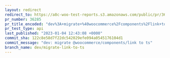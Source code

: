 ```yaml
---
layout: redirect
redirect_to: https://a8c-woo-test-reports.s3.amazonaws.com/public/pr/36285/api/index.html
pr_number: 36285
pr_title_encoded: "dev%3A+migrate+%40woocommerce%2Fcomponents%2Flink+to+ts"
pr_test_type: api
last_published: "2023-01-04 12:43:08 +0000"
commit_sha: 122c8e58d7f22dc542029efe094a0545176104d1
commit_message: "dev: migrate @woocommerce/components/link to ts"
branch_name: dev/migrate-link-to-ts
---
```

